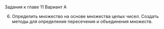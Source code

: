 Задания к главе 11
Вариант A

6. Определить множество на основе множества целых чисел. Создать методы
   для определения пересечения и объединения множеств.